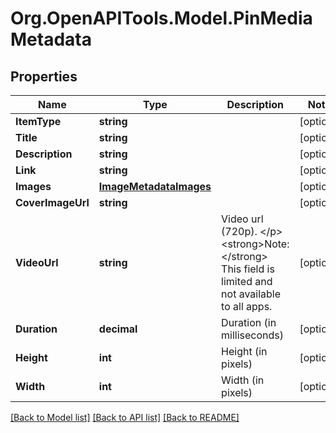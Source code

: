 # Org.OpenAPITools.Model.PinMediaMetadata

## Properties

Name | Type | Description | Notes
------------ | ------------- | ------------- | -------------
**ItemType** | **string** |  | [optional] 
**Title** | **string** |  | [optional] 
**Description** | **string** |  | [optional] 
**Link** | **string** |  | [optional] 
**Images** | [**ImageMetadataImages**](ImageMetadataImages.md) |  | [optional] 
**CoverImageUrl** | **string** |  | [optional] 
**VideoUrl** | **string** | Video url (720p). &lt;/p&gt;&lt;strong&gt;Note:&lt;/strong&gt; This field is limited and not available to all apps. | [optional] 
**Duration** | **decimal** | Duration (in milliseconds) | [optional] 
**Height** | **int** | Height (in pixels) | [optional] 
**Width** | **int** | Width (in pixels) | [optional] 

[[Back to Model list]](../README.md#documentation-for-models) [[Back to API list]](../README.md#documentation-for-api-endpoints) [[Back to README]](../README.md)

